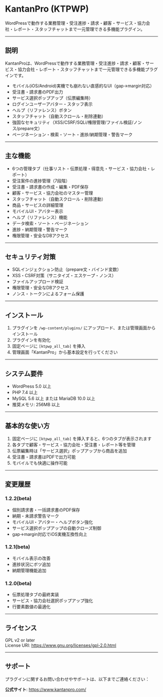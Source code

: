 # KantanPro (KTPWP)

WordPressで動作する業務管理・受注進捗・請求・顧客・サービス・協力会社・レポート・スタッフチャットまで一元管理できる多機能プラグイン。

---

## 説明
KantanProは、WordPressで動作する業務管理・受注進捗・請求・顧客・サービス・協力会社・レポート・スタッフチャットまで一元管理できる多機能プラグインです。
- モバイル(iOS/Android)実機でも崩れない直感的なUI（gap→margin対応）
- 受注書・請求書のPDF出力
- サービス選択ポップアップ（伝票編集時）
- ログインユーザーアバター・スタッフ表示
- ヘルプ（リファレンス）ボタン
- スタッフチャット（自動スクロール・削除連動）
- 強固なセキュリティ（XSS/CSRF/SQLi/権限管理/ファイル検証/ノンス/prepare文）
- ページネーション・検索・ソート・進捗/納期管理・警告マーク

---

## 主な機能
- 6つの管理タブ（仕事リスト・伝票処理・得意先・サービス・協力会社・レポート）
- 受注案件の進捗管理（7段階）
- 受注書・請求書の作成・編集・PDF保存
- 顧客・サービス・協力会社のマスター管理
- スタッフチャット（自動スクロール・削除連動）
- 商品・サービスの詳細管理
- モバイルUI・アバター表示
- ヘルプ（リファレンス）機能
- データ検索・ソート・ページネーション
- 進捗・納期管理・警告マーク
- 権限管理・安全なDBアクセス

---

## セキュリティ対策
- SQLインジェクション防止（prepare文・バインド変数）
- XSS・CSRF対策（サニタイズ・エスケープ・ノンス）
- ファイルアップロード検証
- 権限管理・安全なDBアクセス
- ノンス・トークンによるフォーム保護

---

## インストール
1. プラグインを `/wp-content/plugins/` にアップロード、または管理画面からインストール
2. プラグインを有効化
3. 固定ページに `[ktpwp_all_tab]` を挿入
4. 管理画面「KantanPro」から基本設定を行ってください

---

## システム要件
- WordPress 5.0 以上
- PHP 7.4 以上
- MySQL 5.6 以上 または MariaDB 10.0 以上
- 推奨メモリ: 256MB 以上

---

## 基本的な使い方
1. 固定ページに `[ktpwp_all_tab]` を挿入すると、6つのタブが表示されます
2. 各タブで顧客・サービス・協力会社・受注書・レポート等を管理
3. 伝票編集時は「サービス選択」ポップアップから商品を追加
4. 受注書・請求書はPDFで出力可能
5. モバイルでも快適に操作可能

---

## 変更履歴
### 1.2.2(beta)
- 個別請求書・一括請求書のPDF保存
- 納期・未請求警告マーク
- モバイルUI・アバター・ヘルプボタン強化
- サービス選択ポップアップの自動クローズ制御
- gap→margin対応でiOS実機互換性向上

### 1.2.1(beta)
- モバイル表示の改善
- 進捗状況にボツ追加
- 納期管理機能追加

### 1.2.0(beta)
- 伝票処理タブの最終実装
- サービス・協力会社選択ポップアップ強化
- 行要素数値の最適化

---

## ライセンス
GPL v2 or later  
License URI: https://www.gnu.org/licenses/gpl-2.0.html

---

## サポート
プラグインに関するお問い合わせやサポートは、以下までご連絡ください：

**公式サイト**: https://www.kantanpro.com/